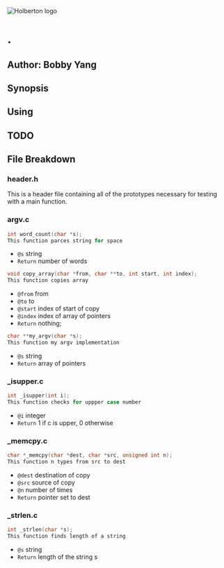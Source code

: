 <img src="https://www.holbertonschool.com/assets/holberton-logo-1cc451260ca3cd297def53f2250a9794810667c7ca7b5fa5879a569a457bf16f.png" alt="Holberton logo">

# .

## Author: Bobby Yang


## Synopsis

## Using

## TODO

## File Breakdown

### header.h
This is a header file containing all of the prototypes 				necessary for testing with a main function.

### argv.c
```c
int word_count(char *s);
This function parces string for space
```

- `@s`  string
- `Return`  number of words
```c
void copy_array(char *from, char **to, int start, int index);
This function copies array
```

- `@from`  from
- `@to`  to
- `@start`  index of start of copy
- `@index`  index of array of pointers
- `Return`  nothing;
```c
char **my_argv(char *s);
This function my argv implementation
```

- `@s`  string
- `Return`  array of pointers


### _isupper.c
```c
int _isupper(int i);
This function checks for uppper case number
```

- `@i`  integer
- `Return`  1 if c is upper, 0 otherwise


### _memcpy.c
```c
char *_memcpy(char *dest, char *src, unsigned int n);
This function n types from src to dest
```

- `@dest`  destination of copy
- `@src`  source of copy
- `@n`  number of times
- `Return`  pointer set to dest


### _strlen.c
```c
int _strlen(char *s);
This function finds length of a string
```

- `@s`  string
- `Return`  length of the string s


